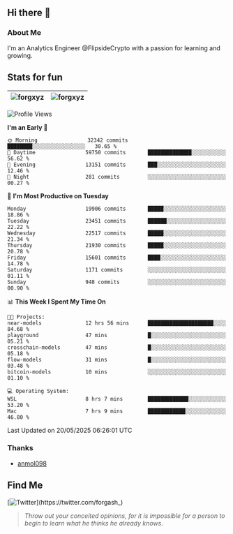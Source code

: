## Hi there 👋

### About Me

I'm an Analytics Engineer @FlipsideCrypto with a passion for learning and growing.
  
## Stats for fun

| <img align="center" src="https://github-readme-streak-stats.herokuapp.com/?user=forgxyz&theme=tokyonight" alt="forgxyz" /> | <img align="center" src="https://github-readme-stats.vercel.app/api?username=forgxyz&theme=tokyonight&show_icons=true" alt="forgxyz" /> |
| ------------- |------------- |


<!--START_SECTION:waka-->
![Profile Views](http://img.shields.io/badge/Profile%20Views-0-blue)

**I'm an Early 🐤** 

```text
🌞 Morning                32342 commits       ████████░░░░░░░░░░░░░░░░░   30.65 % 
🌆 Daytime                59750 commits       ██████████████░░░░░░░░░░░   56.62 % 
🌃 Evening                13151 commits       ███░░░░░░░░░░░░░░░░░░░░░░   12.46 % 
🌙 Night                  281 commits         ░░░░░░░░░░░░░░░░░░░░░░░░░   00.27 % 
```
📅 **I'm Most Productive on Tuesday** 

```text
Monday                   19906 commits       █████░░░░░░░░░░░░░░░░░░░░   18.86 % 
Tuesday                  23451 commits       ██████░░░░░░░░░░░░░░░░░░░   22.22 % 
Wednesday                22517 commits       █████░░░░░░░░░░░░░░░░░░░░   21.34 % 
Thursday                 21930 commits       █████░░░░░░░░░░░░░░░░░░░░   20.78 % 
Friday                   15601 commits       ████░░░░░░░░░░░░░░░░░░░░░   14.78 % 
Saturday                 1171 commits        ░░░░░░░░░░░░░░░░░░░░░░░░░   01.11 % 
Sunday                   948 commits         ░░░░░░░░░░░░░░░░░░░░░░░░░   00.90 % 
```


📊 **This Week I Spent My Time On** 

```text
🐱‍💻 Projects: 
near-models              12 hrs 56 mins      █████████████████████░░░░   84.68 % 
playground               47 mins             █░░░░░░░░░░░░░░░░░░░░░░░░   05.21 % 
crosschain-models        47 mins             █░░░░░░░░░░░░░░░░░░░░░░░░   05.18 % 
flow-models              31 mins             █░░░░░░░░░░░░░░░░░░░░░░░░   03.48 % 
bitcoin-models           10 mins             ░░░░░░░░░░░░░░░░░░░░░░░░░   01.10 % 

💻 Operating System: 
WSL                      8 hrs 7 mins        █████████████░░░░░░░░░░░░   53.20 % 
Mac                      7 hrs 9 mins        ████████████░░░░░░░░░░░░░   46.80 % 
```


 Last Updated on 20/05/2025 06:26:01 UTC
<!--END_SECTION:waka-->

### Thanks
 - [anmol098](https://github.com/anmol098/waka-readme-stats/)
  
## Find Me
[![Twitter](https://img.shields.io/twitter/url/https/twitter.com/forgash_.svg?style=social&label=Follow%20%40forgash_)](https://twitter.com/forgash_)


> *Throw out your conceited opinions, for it is impossible for a person to begin to learn what he thinks he already knows.* 
